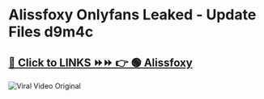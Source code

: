 
 # Alissfoxy Onlyfans Leaked - Update Files d9m4c

## <h2><a href="https://clipsfans.com/Alissfoxy&ref=git">🔗 Click to LINKS ⏩⏩ 👉 🟢 Alissfoxy </a></h2>

<a href="https://clipsfans.com/Alissfoxy&ref=git" rel="nofollow" data-target="animated-image.originalLink"><img src="https://i.ibb.co.com/xMMVF88/686577567.gif" alt="Viral Video Original" style="max-width: 100%; display: inline-block;" data-target="animated-image.originalImage"></a>

